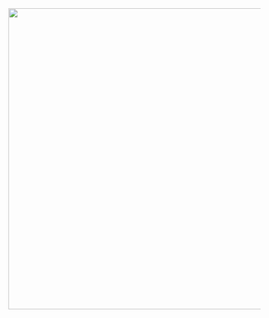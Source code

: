 <div align="center">
<a href="https://loja.nerdzone.gg/" >
  <img src="https://texturas.pages.dev/mc/imgs/banner2.jpg" width="600">
</a>

